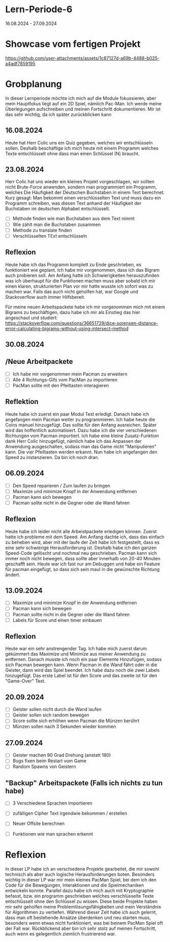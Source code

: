 # Lern-Periode-6
16.08.2024 - 27.09.2024


# Showcase vom fertigen Projekt



https://github.com/user-attachments/assets/1c87127d-a69b-4488-b025-a4adf7859195








# Grobplanung

In dieser Lernperiode möchte ich mich auf die Module fokussieren, aber mein Hauptfokus liegt auf ein 2D Spiel, nämlich Pac-Man.
Ich werde meine Überlegungen aufschreiben und meinen Fortschritt dokumentieren. Mir ist das sehr wichtig, da ich später zurückblicken kann

## 16.08.2024

Heute hat Herr Colic uns ein Quiz gegeben, welches wir entschlüsseln sollen. Deshalb beschäftige ich mich heute mit einem Programm welches Texte entschlüsselt ohne dass man einen Schlüssel (N) braucht.



## 23.08.2024

Herr Colic hat uns wieder ein kleines Projekt vorgeschlagen, wir sollten nicht Brute-Force anwenden, sondern man programmiert ein Programm, welches Die Häufigkeit der Deutschen Buchstaben in einem Text berechnet. Kurz gesagt: Man bekommt einen verschlüsselten Text und muss dazu ein Programm schreiben, was diesen Text anhand der Häufigkeit der Buchstaben im deutschen Alphabet entschlüsselt.

- [ ] Methode finden wie man Buchstaben aus dem Text nimmt
- [ ] Wie zählt man die Buchstaben zusammen
- [ ] Methode zu translate finden
- [ ] Verschlüsselten TExt entschlüsseln

## Reflexion

Heute habe ich das Programm komplett zu Ende geschrieben, es funktioniert wie geplant. Ich habe mir vorgenommen, dass ich das Bigram auch probieren soll. Am Anfang hatte ich Schwierigkeiten herauszufinden was ich überhaupt für die Funktionen machen muss aber sobald ich mir einen klaren, strukturierten Plan vor mir hatte wusste ich sofort was zu machen war. Falls das auch nicht geholfen hat, war Google und Stackoverflow auch immer Hilfsbereit.

Für meine neuen Arbeitspackete habe ich mir vorgenommen mich mit einem Bigrams zu beschäftigen, dazu habe ich mir als Einstieg das hier angeschaut und studiert: 
https://stackoverflow.com/questions/36651729/dice-sorensen-distance-error-calculating-bigrams-without-using-intersect-method


## 30.08.2024
## /Neue Arbeitpackete
- [ ] Ich habe mir vorgenommen mein Pacman zu erweitern
- [ ] Alle 4 Richtungs-Gifs vom PacMan zu importieren
- [ ] PacMan sollte mit den Pfeiltasten interagieren

## Reflektion
Heute habe ich zuerst ein paar Modul Test erledigt. Danach habe ich angefangen mein Pacman weiter zu programmieren. Ich habe heute die Coins manuel hinzugefügt. Das sollte für den Anfang ausreichen. Später wird das hoffentlich automatisiert. Dazu habe ich die vier verschiedenen Richtungen vom Pacman importiert. Ich habe eine kleine Zusatz-Funktion dank Herr Colic hinzugefügt, nämlich habe ich das Anpassen der Anwendung ausgeschalten, sodass man das Game nicht "Manipulieren" kann. Die vier Pfeiltasten werden erkannt. Nun habe ich angefangen den Speed zu instanzieren. Da bin ich noch dran.

## 06.09.2024
- [ ] Den Speed reparieren / Zum laufen zu bringen
- [ ] Maximize und minimize Knopf in der Anwendung entfernen
- [ ] Pacman kann sich bewegen
- [ ] Pacman sollte nicht in die Gegner oder die Wand fahren

## Reflexion
Heute habe ich leider nicht alle Arbeistpackete erledigen können. Zuerst hatte ich probleme mit dem Speed. Am Anfang dachte ich, dass das einfach zu beheben wird, aber mit der laufe der Zeit habe ich festgestellt, dass es eine sehr schwierige Herausforderung ist. Deshalb habe ich den ganzen Speed-Code gelöscht und nochmal neu geschrieben. Pacman kann sich immer noch nicht bewegen, dass sollte aber innerhalb von 20-40 Minuten geschafft sein. Heute war ich fast nur am Debuggen und habe ein Feature für pacman eingefügt, so dass sich sein maul in die gewünschte Richtung ändert.

## 13.09.2024
- [ ] Maximize und minimize Knopf in der Anwendung entfernen
- [ ] Pacman kann sich bewegen
- [ ] Pacman sollte nicht in die Gegner oder die Wand fahren
- [ ] Labels für Score und einen timer einbauen

## Reflexion
Heute war ein sehr anstrengender Tag. Ich habe mich zuerst darum gekümmert das Maximize und Minimize aus meiner Anwendung zu entfernen. Danach musste ich noch ein paar Elemente Hinzufügen, sodass sich Pacman bewegen kann. Wenn Pacman in die Wand fährt oder in die Geister, dann wird das Spiel beendet. Ich habe dazu noch die zwei Labels hinzugefügt. Das erste Label ist für den Score und das zweite ist für den "Game-Over" Text.


## 20.09.2024
 - [ ] Geister sollen nicht durch die Wand laufen
 - [ ] Geister sollen sich random bewegen
 - [ ] Score sollte sich erhöhen wenn Pacman die Münzen berührt
 - [ ] Münzen sollen nach 3 Sekunden wieder kommen

## 27.09.2024
- [ ] Geister machen 90 Grad Drehung (anstatt 180)
- [ ] Bugs fixen beim Restart vom Game
- [ ] Random Spawns von Geistern
    
## "Backup" Arbeitspackete (Falls ich nichts zu tun habe)
- [ ] 3 Verschiedene Sprachen importieren
- [ ] zufälligen Cipher Text irgendwie bekommen / erstellen
- [ ] Neuer Offsite berechnen
- [ ] Funktionen wie man sprachen erkennt





# Reflexion
In dieser LP habe ich an verschiedene Projekte gearbeitet, die mir sowohl technisch als aber auch logische Herausforderungen boten. Besonders wichtig in dieser LP war mir mein kleines PacMan Spiel, bei dem ich den Code für die Bewegungen, Interaktionen und die Spielmechaniken entwickeln konnte. Parallel dazu habe ich mich auch mit Kryptographie befasst, bzw. ein programm geschrieben welches verschlüsselte Texte entschlüsselt ohne den Schlüssel zu wissen. Diese beide Projekte haben mir sehr geholfen meine Problemlösungsfähigkeiten und mein Verständnis für Algorithmen zu vertiefen. Während dieser Zeit habe ich auch gelernt, dass man oft bestehende Ansätze überdenken und neu starten muss, besonders wenn etwas nicht funktioniert, was bei beinem PacMan Spiel oft der Fall war. Rückblickend aber bin ich sehr stolz auf meinen Fortschritt, auch wenn es gelegentlich ziemlich frustrierend war.
